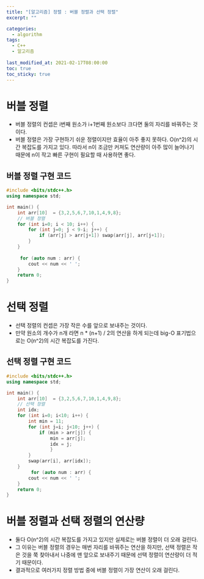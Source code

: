 ```yaml
---
title: "[알고리즘] 정렬 : 버블 정렬과 선택 정렬"
excerpt: ""

categories:
  - algorithm
tags:
  - C++
  - 알고리즘
 
last_modified_at: 2021-02-17T08:00:00
toc: true
toc_sticky: true
---
```




# 버블 정렬

- 버블 정렬의 컨셉은 i번째 원소가 i+1번째 원소보다 크다면 둘의 자리를 바꿔주는 것이다.
- 버블 정렬은 가장 구현하기 쉬운 정렬이지만 효율이 아주 좋지 못하다. O(n^2)의 시간 복잡도를 가지고 있다. 따라서 n이 조금만 커져도 연산량이 아주 많이 늘어나기 때문에 n이 작고 빠른 구현이 필요할 때 사용하면 좋다.



## 버블 정렬 구현 코드

```c++
#include <bits/stdc++.h>
using namespace std;

int main() {
    int arr[10]  = {3,2,5,6,7,10,1,4,9,8};
    // 버블 정렬
    for (int i=0; i < 10; i++) {
        for (int j=0; j < 9-i; j++) {
            if (arr[j] > arr[j+1]) swap(arr[j], arr[j+1]);
        }
    }
    
     for (auto num : arr) {
        cout << num << ' ';
    }
    return 0;
}
```



# 선택 정렬

- 선택 정렬의 컨셉은 가장 작은 수를 앞으로 보내주는 것이다.
- 만약 원소의 개수가 n개 라면 n * (n+1) / 2의 연산을 하게 되는데 big-O 표기법으로는 O(n^2)의 시간 복잡도를 가진다.



## 선택 정렬 구현 코드

```c++
#include <bits/stdc++.h>
using namespace std;

int main() {
    int arr[10]  = {3,2,5,6,7,10,1,4,9,8};
    // 선택 정렬
    int idx;
    for (int i=0; i<10; i++) {
        int min = 11;
        for (int j=i; j<10; j++) {
            if (min > arr[j]) {
                min = arr[j];
                idx = j;
                }
        }
        swap(arr[i], arr[idx]);
    }
         for (auto num : arr) {
        cout << num << ' ';
    }
    return 0;
}
```



# 버블 정렬과 선택 정렬의 연산량

- 둘다 O(n^2)의 시간 복잡도를 가지고 있지만 실제로는 버블 정렬이 더 오래 걸린다. 
- 그 이유는 버블 정렬의 경우는 매번 자리를 바꿔주는 연산을 하지만, 선택 정렬은 작은 것을 쭉 찾아내서 나중에 맨 앞으로 보내주기 때문에 선택 정렬이 연산량이 더 적기 때문이다. 
- 결과적으로 여러가지 정렬 방법 중에 버블 정렬이 가장 연산이 오래 걸린다.